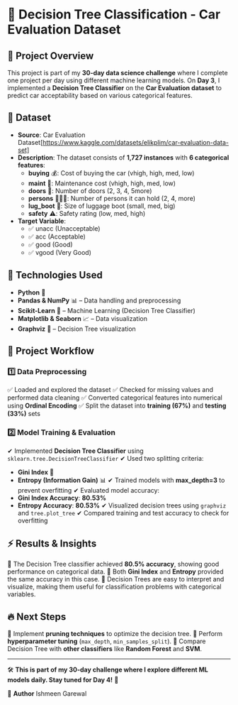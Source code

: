 # 🚀 Decision Tree Classification - Car Evaluation Dataset

## 📌 Project Overview
This project is part of my **30-day data science challenge** where I complete one project per day using different machine learning models. On **Day 3**, I implemented a **Decision Tree Classifier** on the **Car Evaluation dataset** to predict car acceptability based on various categorical features.

## 📂 Dataset
- **Source**: Car Evaluation Dataset[https://www.kaggle.com/datasets/elikplim/car-evaluation-data-set]
- **Description**: The dataset consists of **1,727 instances** with **6 categorical features**:
  - **buying** 💰: Cost of buying the car (vhigh, high, med, low)
  - **maint** 🔧: Maintenance cost (vhigh, high, med, low)
  - **doors** 🚪: Number of doors (2, 3, 4, 5more)
  - **persons** 🧑‍🤝‍🧑: Number of persons it can hold (2, 4, more)
  - **lug_boot** 🎒: Size of luggage boot (small, med, big)
  - **safety** ⚠️: Safety rating (low, med, high)
- **Target Variable**:
  - ✅ unacc (Unacceptable)
  - ✅ acc (Acceptable)
  - ✅ good (Good)
  - ✅ vgood (Very Good)

## 🚀 Technologies Used
- **Python** 🐍
- **Pandas & NumPy** 📊 – Data handling and preprocessing
- **Scikit-Learn** 🤖 – Machine Learning (Decision Tree Classifier)
- **Matplotlib & Seaborn** 📈 – Data visualization
- **Graphviz** 🌳 – Decision Tree visualization

## 📜 Project Workflow
### 1️⃣ Data Preprocessing
✅ Loaded and explored the dataset
✅ Checked for missing values and performed data cleaning
✅ Converted categorical features into numerical using **Ordinal Encoding**
✅ Split the dataset into **training (67%)** and **testing (33%)** sets

### 2️⃣ Model Training & Evaluation
✔ Implemented **Decision Tree Classifier** using `sklearn.tree.DecisionTreeClassifier`
✔ Used two splitting criteria:
   - **Gini Index** 🎲
   - **Entropy (Information Gain)** 📊
✔ Trained models with **max_depth=3** to prevent overfitting
✔ Evaluated model accuracy:
  - **Gini Index Accuracy**: **80.53%**
  - **Entropy Accuracy**: **80.53%**
✔ Visualized decision trees using `graphviz` and `tree.plot_tree`
✔ Compared training and test accuracy to check for overfitting

## ⚡ Results & Insights
🔹 The Decision Tree classifier achieved **80.5% accuracy**, showing good performance on categorical data.
🔹 Both **Gini Index** and **Entropy** provided the same accuracy in this case.
🔹 Decision Trees are easy to interpret and visualize, making them useful for classification problems with categorical variables.

## 🔥 Next Steps
🚀 Implement **pruning techniques** to optimize the decision tree.
🚀 Perform **hyperparameter tuning** (`max_depth`, `min_samples_split`).
🚀 Compare Decision Tree with **other classifiers** like **Random Forest** and **SVM**.

---
🛠️ **This is part of my 30-day challenge where I explore different ML models daily. Stay tuned for Day 4!** 🎯

📌 **Author**
Ishmeen Garewal

